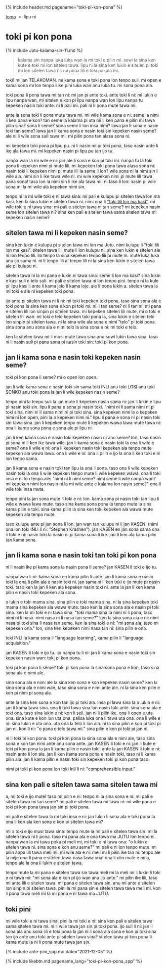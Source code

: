 {% include header.md pagename="toki-pi-kon-pona" %}



<span class="spp">[tomo](https://joelthomastr.github.io/tokipona/README_spp)&nbsp;&nbsp;>&nbsp;&nbsp;lipu ni</span>

# <span class="spp">toki pi kon pona</span>

{% include Jutu-kalama-sin-11.md %}

> <span class="spp">kalama sin nanpa luka luka wan la mi toki e pilin mi. sewi la sina ken kute e toki mi lon sitelen tawa. lipu ni la sina ken lukin e sitelen pi toki mi lon sitelen tawa ni. mi pona lili e toki pakala mi.</span>

<span class="spp">toki! mi jan TELAKOMAN. mi kama sona e toki pona lon tenpo suli. mi open e kama sona mi lon tenpo sike pini luka wan anu luka tu. mi sona pona ala.</span>

<span class="spp">toki pona li pona tawa mi tan ni: mi jan pi ante toki. ante toki li ni: mi lukin e lipu nanpa wan, mi sitelen e kon pi lipu nanpa wan lon lipu nanpa tu kepeken nasin toki ante. ni li pali mi. pali ni li pona mute tawa mi.</span>

<span class="spp">ante la sona toki li pona mute tawa mi. mi wile kama sona e ni: seme la nimi li ken pana e kon? tan seme la kalama pi uta mi li ken pana e pilin mi tawa pilin sina? sona li seme? sona seme li lon insa nimi? lawa jan li sona e nasin toki tan seme? lawa jan li kama sona e nasin toki sin kepeken nasin seme? ale ni li wile sona suli tawa mi. mi pilin pona tan alasa sona ni.</span>

<span class="spp">mi kepeken toki pona pi lipu pu. ni li nasin mi pi toki pona, taso nasin ante li ike ala tawa mi. mi kepeken nasin pi lipu pu tan ijo tu:</span>

<span class="spp">nanpa wan la mi wile e ni: jan ale li sona e kon pi toki mi. nanpa tu la toki pona li kepeken nimi pi mute lili. mi kepeken toki pona tawa alasa sona ni: nasin toki li kepeken nimi pi mute lili la seme li lon? wile sona ni la nimi sin li wile ala. nimi sin li ike tawa wile ni. mi wile kepeken nimi pi mute lili tawa pana sona! taso lon la nimi sin li ike ala tawa mi. ni taso li lon: nasin pi wile sona mi la mi wile ala kepeken nimi sin.</span>

<span class="spp">tenpo ni la mi wile toki e ni tawa sina: mi pali e kulupu pi sitelen tawa lon ma kasi. ken la sina lukin e sitelen tawa ni. nimi ona li ["toki lili lon ma kasi"](https://joelthomastr.github.io/tokipona/toki-lili-lon-ma-kasi_spp). mi wile toki e ni tawa sina: mi pali e sitelen tawa ni tan seme? mi kepeken nasin seme lon sitelen tawa ni? sina ken pali e sitelen tawa sama sitelen tawa mi kepeken nasin seme?</span>

## <span class="spp">sitelen tawa mi li kepeken nasin seme?</span>

<span class="spp">sina ken lukin e kulupu pi sitelen tawa mi lon ma Jutu. nimi kulupu li "toki lili lon ma kasi". sitelen tawa lili mute li lon kulupu ni. sina ken lukin e sitelen ale ni lon tenpo lili. ilo tenpo la sina kepeken tenpo lili pi mute ni: mute luka luka anu ijo sama ni. ni li tenpo lili a! tenpo lili ni la sina ken lukin e sitelen tawa ale pi kulupu ni.</span>

<span class="spp">sitelen tawa ni la mi pana e lukin ni tawa sina: seme li lon ma kasi? sina lukin e kasi suli e telo suli. mi pali e sitelen tawa ni lon tenpo pini. tenpo ni la kule pi lipu kasi li ante li kama jelo li kama loje. ale li pona lukin a. sitelen tawa la mi toki e ale ni kepeken toki pona.</span>

<span class="spp">ijo ante pi sitelen tawa ni li ni: mi toki kepeken toki pona, taso sina sona ala e toki pona la sina ken sona e kon pi toki mi. ni li tan seme? ni li tan ni: mi pana e sitelen lili lon sinpin pi sitelen tawa. mi kepeken sitelen lili mute, mi o toki e sitelen lili wan: mi toki e telo kepeken toki pona la, sina lukin e sitelen telo lon sinpin pi sitelen tawa. ni la sina wile ala sona e nimi "telo" pi toki pona. sina sona anu sona ala e nimi telo la sina sona e ni: mi toki e telo.   </span>

<span class="spp">ken la sitelen tawa mi li musi mute tawa sina anu suwi lukin tawa sina. taso ni li nasin suli pi pana sona pi nasin toki sin: toki pi kon pona.</span>

## <span class="spp">jan li kama sona e nasin toki kepeken nasin seme?</span>

<span class="spp">toki pi kon pona li seme? mi o open lon open.</span>

<span class="spp">jan li wile kama sona e nasin toki sin sama toki INLI anu toki LOSI anu toki SONKO anu toki pona la jan li wile kepeken nasin seme?</span>

<span class="spp">tenpo pini la tenpo suli la jan mute li kepeken nasin sama ni: jan li lukin e lipu pi nasin toki sin. lipu li pana e sona pi nasin toki. "nimi ni li sama nimi ni pi toki sina. nimi ni li sama nimi ni pi toki sina. sina kepeken nimi la o kepeken nimi ni lon open, pini la o kepeken nimi ni." lipu li pana e sona ni pi nasin toki sin tawa sina. jan li kepeken tenpo mute li kepeken wawa lawa mute tawa ni: ona li kama sona pona e sona ale pi lipu ni.</span>

<span class="spp">jan li ken kama sona e nasin toki kepeken nasin ni anu seme? lon, taso nasin pi sona ni li ken ike tawa wile. jan li kama sona e nasin toki la ona li wile e seme? ona li wile e ni: ona li kepeken nasin toki kepeken ala tenpo mute kepeken ala wawa lawa. ona li wile e ni: ona li pilin e ijo la ona li ken toki e ni lon tenpo sama.</span>

<span class="spp">jan li kama sona e nasin toki tan lipu la ona li sona. taso ona li wile kepeken nasin toki la ona li wile kepeken tenpo mute li wile kepeken wawa. ona li toki insa e ni lon tenpo ale: "nimi ni li nimi seme? nimi seme li wile nanpa wan? mi kepeken nimi lon nasin ni la mi wile ante e kalama lon nasin seme?" ona li wile toki insa mute.</span>

<span class="spp">tenpo pini la jan sona mute li toki e ni: lon. kama sona pi nasin toki tan lipu li wile e wawa lawa mute. taso sina kama sona pona la tenpo mute la sina kama pilin e toki. sina kama pilin la sina ken toki kepeken ala wawa mute kepeken ala tenpo mute.</span>

<span class="spp">taso kulupu ante pi jan sona li lon. jan wan tan kulupu ni li jan KASEN. (nimi ona lon toki INLI li ni: "<span class="sppdef">Stephen Krashen</span>"). jan KASEN en jan sona sama ona li toki e ni: nasin toki la nasin ni pi kama sona li ike. jan li ken ala kama pilin tan kama sona.</span>

## <span class="spp">jan li kama sona e nasin toki tan toki pi kon pona</span>

<span class="spp">ni li nasin ike pi kama sona la nasin pona li seme? jan KASEN li toki e ijo tu.</span>

<span class="spp">nanpa wan li ni: kama sona en kama pilin li ante. jan li kama sona e nasin toki la ona li pilin ala e nasin toki ni. jan sama ni li ken toki e ijo mute pi nasin toki. taso ken la jan li ken ala kepeken nasin toki ni. ante la jan li ken kama pilin e nasin toki kepeken ala sona.</span>

<span class="spp">o lukin e toki mama sina. sina pilin e toki mama sina. ni la sina kepeken toki mama sina kepeken ala wawa mute. taso ken la sina sona ala e nasin pi toki sina. ken la mi toki e ni tawa sina: "toki mama sina la nimi ni li pona, taso nimi ni li nasa. nimi nasa ni li nasa tan seme?" ken la sina sona ala e ni: nimi nasa pi toki sina li nasa tan seme. ken la sina toki e ni: "mi sona ala, taso mi kepeken ona." lon, sina ken kepeken nimi nasa tan ni: sina pilin e ona.</span>

<span class="spp">toki INLI la kama sona li "<span class="sppdef">language learning</span>", kama pilin li "<span class="sppdef">language acquisition</span>."</span>

<span class="spp">jan KASEN li toki e ijo tu. ijo nanpa tu li ni: jan li kama sona e nasin toki sin kepeken nasin wan: toki pi kon pona.</span>

<span class="spp">toki pi kon pona li seme? toki pi kon pona la sina sona pona e kon, taso sina sona ala e nimi ale.</span>

<span class="spp">sina sona ala e nimi ale la sina ken sona e kon kepeken nasin seme? ken la sina sona ala e nimi wan, taso sina sona e nimi ante ale. ni la sina ken pilin e kon pi nimi pi sona ala.</span>

<span class="spp">ante la sina ken sona e kon tan ijo pi toki ala. insa pi  lawa sina la o lukin e ni: jan li kama tawa sina. ona li toki tawa sina lon nasin toki ante. sina sona ala e toki ona. taso sina lukin e ni: kon li seli. jan ni li pilin ike. ona li open e uta ona. sina kute e kon lon uta ona. palisa luka ona li tawa uta ona. ona li wile e ni: sina lukin e uta ona. uta ona la telo li lon ala. ni la sina pilin e kon pi toki pi jan ni. kon li ni: "o pana e telo tawa mi." sina pilin e kon pi toki pi jan ni.</span>

<span class="spp">ni li toki pi kon pona. toki pi kon pona la sina sona ala e nimi ale, taso sina sona e kon tan nimi ante anu sona ante. jan KASEN li toki e ni: jan li kute e toki pi kon pona la jan li kama pilin e nasin toki. ante la jan KASEN li toki e ni: nasin ante li lon ala. jan li ken kama sona pona e nasin toki, taso ni li kama pilin ala. jan li kama pilin e nasin toki sin kepeken toki pi kon pona taso.</span>

<span class="spp">nimi pi toki pi kon pona lon toki Inli li ni: "<span class="sppdef">comprehensible input</span>."</span>

## <span class="spp">sina ken pali e sitelen tawa sama sitelen tawa mi</span>

<span class="spp">a, mi toki e ijo mute! taso mi pilin e ni: tenpo ni la sina sona e ni: mi pali e sitelen tawa mi tan seme? mi pali e sitelen tawa mi tawa ni: mi wile pana e toki pi kon pona tawa jan sin pi toki pona.</span>

<span class="spp">mi pali e sitelen tawa la mi toki insa e ni: jan lukin li sona ala e toki pona la ona li ken ala ken sona e kon pi sitelen tawa mi?</span>

<span class="spp">mi o toki e ijo musi tawa sina: tenpo mute la mi pali e sitelen tawa sin. mi la sitelen tawa ni li pona. taso mi pana ala e ona tawa ma JUTU lon tenpo ni. nanpa wan la mi tawa poka pi meli mi, mi toki e ni tawa ona: "o lukin e sitelen tawa ni. sina sona e kon anu seme?" mi pali e ni lon tenpo mute. mi pilin anpa lili tawa meli mi. mi wile ala e ni: meli mi li pilin ike tan ni: tenpo ale la mije ona li pana e sitelen tawa nasa tawa ona! ona li olin mute e mi a, tenpo ale la ona li lukin e sitelen tawa.  </span>

<span class="spp">tenpo mute la mi pana e sitelen tawa sin tawa meli mi la meli mi li lukin li toki e ni tawa mi: "mi sona ala e kon pi ijo wan anu ijo ante." mi pilin ike lili, taso mi ante lili e sitelen tawa. mi pana e sitelen tawa sin, anu mi ante e sitelen lon sinpin pi sitelen tawa. pini la mi pana sin e sitelen tawa tawa meli mi. kon li pona tawa meli mi la mi pana e ni tawa ma JUTU.</span>

## <span class="spp">toki pini</span>

<span class="spp">mi wile toki e ni tawa sina, pini la mi toki e ni: sina ken pali e sitelen tawa sama sitelen tawa mi. ni li wile tawa jan sin pi toki pona. ijo suli li ni: jan li sona ala anu sona lili e toki pona la jan ni li sona ala sona e kon pi toki sina tan ijo ante anu toki ante pi sitelen tawa sina? sitelen tawa pi kon pona li kama mute la ni li pona mute tawa jan sin.</span>

{% include ante-pini_spp.md date="2021-12-05" %}

{% include likebtn.md pagename_lang="toki-pi-kon-pona_spp" %}
